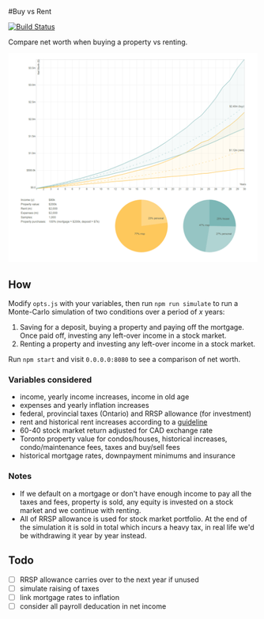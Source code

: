 #Buy vs Rent

[![Build Status](https://img.shields.io/travis/radekstepan/buy-vs-rent/master.svg?style=flat)](https://travis-ci.org/radekstepan/buy-vs-rent)

Compare net worth when buying a property vs renting.

![image](https://raw.githubusercontent.com/radekstepan/buy-vs-rent/master/example.png)

## How

Modify `opts.js` with your variables, then run `npm run simulate` to run a Monte-Carlo simulation of two conditions over a period of *x* years:

1. Saving for a deposit, buying a property and paying off the mortgage. Once paid off, investing any left-over income in a stock market.
2. Renting a property and investing any left-over income in a stock market.

Run `npm start` and visit `0.0.0.0:8080` to see a comparison of net worth.

### Variables considered

- income, yearly income increases, income in old age
- expenses and yearly inflation increases
- federal, provincial taxes (Ontario) and RRSP allowance (for investment)
- rent and historical rent increases according to a [guideline](https://www.ontario.ca/page/rent-increase-guideline)
- 60-40 stock market return adjusted for CAD exchange rate
- Toronto property value for condos/houses, historical increases, condo/maintenance fees, taxes and buy/sell fees
- historical mortgage rates, downpayment minimums and insurance

### Notes

- If we default on a mortgage or don't have enough income to pay all the taxes and fees, property is sold, any equity is invested on a stock market and we continue with renting.
- All of RRSP allowance is used for stock market portfolio. At the end of the simulation it is sold in total which incurs a heavy tax, in real life we'd be withdrawing it year by year instead.

## Todo

- [ ] RRSP allowance carries over to the next year if unused
- [ ] simulate raising of taxes
- [ ] link mortgage rates to inflation
- [ ] consider all payroll deducation in net income
